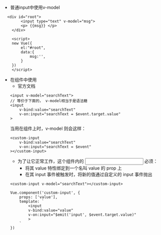 + 普通input中使用v-model
```
  <div id="root">
        <input type="text" v-model="msg">
        <p> {{msg}} </p>
    </div>

    <script>
    new Vue({
        el:"#root",
        data:{
            msg:'',
        }
    })
    </script>
```
+ 在组件中使用
    + 官方文档
    ```
    <input v-model="searchText">
    // 等价于下面的， v-model相当于是语法糖
    <input
        v-bind:value="searchText"
        v-on:input="searchText = $event.target.value"
    >
    ```
    当用在组件上时，v-model 则会这样：
    ```
    <custom-input
        v-bind:value="searchText"
        v-on:input="searchText = $event"
    ></custom-input>
    ```
    + 为了让它正常工作，这个组件内的 <input> 必须：
        + 将其 value 特性绑定到一个名叫 value 的 prop 上
        + 在其 input 事件被触发时，将新的值通过自定义的 input 事件抛出
    ```
    <custom-input v-model="searchText"></custom-input>
    
    Vue.component('custom-input', {
        props: ['value'],
        template: `
            <input
            v-bind:value="value"
            v-on:input="$emit('input', $event.target.value)"
            >
        `
    })
    ```